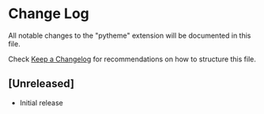 # Change Log

All notable changes to the "pytheme" extension will be documented in this file.

Check [Keep a Changelog](http://keepachangelog.com/) for recommendations on how to structure this file.

## [Unreleased]

- Initial release
